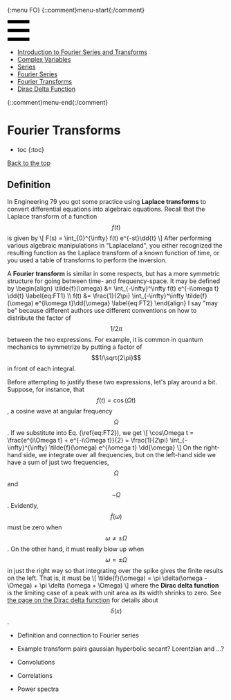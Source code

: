 {:menu FO}
{::comment}menu-start{:/comment}

<div class="dropdown">
<label id="hamburger-menu"><img id="hamburger" src="figs/hamburger.png"></label>
<div class="dropdown-content">
<ul>
<li><a href="FO-Intro.html">Introduction to Fourier Series and Transforms</a></li>
<li><a href="FO-ComplexVariables.html">Complex Variables</a></li>
<li><a href="FO-Series.html">Series</a></li>
<li><a href="FO-FourierSeries.html">Fourier Series</a></li>
<li><a href="FO-FourierTransforms.html">Fourier Transforms</a></li>
<li><a href="FO-Delta.html">Dirac Delta Function</a></li>
</ul>
</div>
</div>

{::comment}menu-end{:/comment}


# Fourier Transforms

* toc
{:toc}

[Back to the top](index.md)

## Definition

In Engineering 79 you got some practice using **Laplace transforms** to convert differential equations into algebraic equations. Recall that the Laplace transform of a function $$f(t)$$ is given by
\\[
  F(s) = \int_{0}^{\infty} f(t) e^{-st}\dd{t}
\\]
After performing various algebraic manipulations in "Laplaceland", you either recognized the resulting function as the Laplace transform of a known function of time, or you used a table of transforms to perform the inversion.

A **Fourier transform** is similar in some respects, but has a more symmetric structure for going between time- and frequency-space. It may be defined by
\begin{align}
  \tilde{f}(\omega) &= \int_{-\infty}^\infty f(t) e^{-i\omega t} \dd{t}  \label{eq:FT1} \\\ 
  f(t) &= \frac{1}{2\pi} \int_{-\infty}^\infty  \tilde{f}(\omega) e^{i\omega t}\dd{\omega} \label{eq:FT2}
\end{align}
I say "may be" because different authors use different conventions on how to distribute the factor of $$1/2\pi$$ between the two expressions. For example, it is common in quantum mechanics to symmetrize by putting a factor of $$1/\sqrt{2\pi}$$ in front of each integral.

Before attempting to justify these two expressions, let's play around a bit. Suppose, for instance, that $$f(t) = \cos(\Omega t)$$, a cosine wave at angular frequency $$\Omega$$. If we substitute into Eq. (\ref{eq:FT2}), we get
\\[
    \cos\Omega t = \frac{e^{i\Omega t} + e^{-i\Omega t}}{2} 
    = \frac{1}{2\pi} \int_{-\infty}^{\infty}
    \tilde{f}(\omega) e^{i\omega t} \dd{\omega}
\\]
On the right-hand side, we integrate over all frequencies, but on the left-hand side we have a sum of just two frequencies, $$\Omega$$ and $$-\Omega$$. Evidently, $$\tilde{f}(\omega)$$ must be zero when $$\omega \ne \pm \Omega$$. On the other hand, it must really blow up when $$\omega = \pm \Omega$$ in just the right way so that integrating over the spike gives the finite results on the left. That is, it must be
\\[
    \tilde{f}(\omega) = \pi \delta(\omega - \Omega) + \pi \delta (\omega + \Omega)
\\]
where the **Dirac delta function** is the limiting case of a peak with unit area as its width shrinks to zero. See [the page on the Dirac delta function](FO-Delta.md) for details about $$\delta(x)$$.





+ Definition and connection to Fourier series
+ Example transform pairs
gaussian
hyperbolic secant?
Lorentzian and ...?


+ Convolutions
+ Correlations
+ Power spectra
